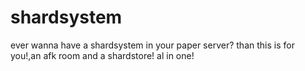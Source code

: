 # shardsystem
ever wanna have a shardsystem in your paper server? than this is for you!,an afk room and a shardstore! al in one!
